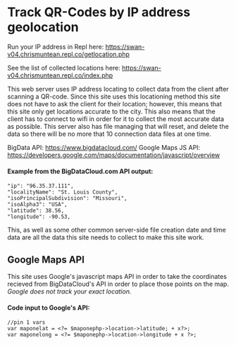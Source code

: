 # Track QR-Codes by IP address geolocation

Run your IP address in Repl here: https://swan-v04.chrismuntean.repl.co/getlocation.php

See the list of collected locations here: https://swan-v04.chrismuntean.repl.co/index.php

This web server uses IP address locating to collect data from the client after scanning a QR-code. Since this site uses this locationing method this site does not have to ask the client for their location; however, this means that this site only get locations accurate to the city. This also means that the client has to connect to wifi in order for it to collect the most accurate data as possible. This server also has file managing that will reset, and delete the data so there will be no more that 10 connection data files at one time.

BigData API: https://www.bigdatacloud.com/
Google Maps JS API: https://developers.google.com/maps/documentation/javascript/overview

#### Example from the BigDataCloud.com API output:
```
"ip": "96.35.37.111",
"localityName": "St. Louis County",
"isoPrincipalSubdivision": "Missouri",
"isoAlpha3": "USA",
"latitude": 38.56,
"longitude": -90.53,
```
This, as well as some other common server-side file creation date and time data are all the data this site needs to collect to make this site work.
## Google Maps API
This site uses Google's javascript maps API in order to take the coordinates recieved from BigDataCloud's API in order to place those points on the map. *Google does not track your exact location.*

#### Code input to Google's API:
```
//pin 1 vars
var maponelat = <?= $maponephp->location->latitude; + x?>;
var maponelong = <?= $maponephp->location->longitude + x ?>;
```
